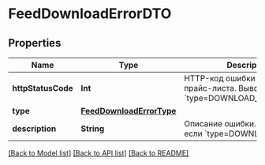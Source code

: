 # FeedDownloadErrorDTO

## Properties
Name | Type | Description | Notes
------------ | ------------- | ------------- | -------------
**httpStatusCode** | **Int** | HTTP-код ошибки индексации прайс-листа. Выводится, если &#x60;type&#x3D;DOWNLOAD_HTTP_ERROR&#x60;.  | [optional] 
**type** | [**FeedDownloadErrorType**](FeedDownloadErrorType.md) |  | [optional] 
**description** | **String** | Описание ошибки. Выводится, если &#x60;type&#x3D;DOWNLOAD_ERROR&#x60;.  | [optional] 

[[Back to Model list]](../README.md#documentation-for-models) [[Back to API list]](../README.md#documentation-for-api-endpoints) [[Back to README]](../README.md)


